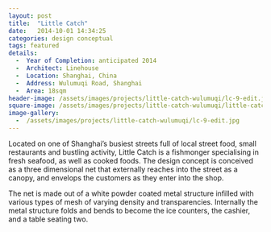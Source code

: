 ```yaml
---
layout: post
title:  "Little Catch"
date:   2014-10-01 14:34:25
categories: design conceptual
tags: featured
details:
  -  Year of Completion: anticipated 2014
  -  Architect: Linehouse
  -  Location: Shanghai, China
  -  Address: Wulumuqi Road, Shanghai 
  -  Area: 18sqm
header-image: /assets/images/projects/little-catch-wulumuqi/lc-9-edit.jpg
square-image: /assets/images/projects/little-catch-wulumuqi/little-catch-square_001.jpg
image-gallery:
  -  /assets/images/projects/little-catch-wulumuqi/lc-9-edit.jpg
---
```


Located on one of Shanghai’s busiest streets full of local street food, small restaurants and bustling activity, Little Catch is a fishmonger specialising in fresh seafood, as well as cooked foods. The design concept is conceived as a three dimensional net that externally reaches into the street as a canopy, and envelops the customers as they enter into the shop.

The net is made out of a white powder coated metal structure infilled with various types of mesh of varying density and transparencies. Internally the metal structure folds and bends to become the ice counters, the cashier, and a table seating two.